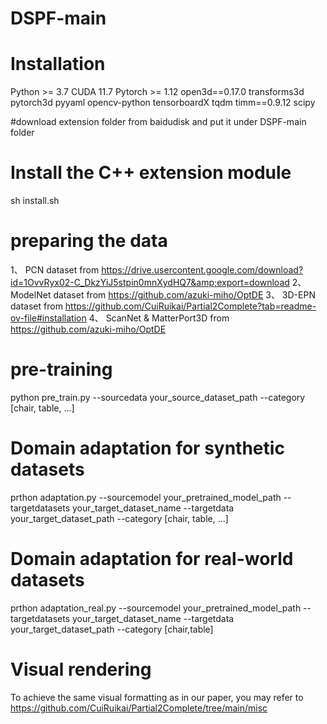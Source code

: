 # DSPF-main

# Installation
Python >= 3.7
CUDA 11.7
Pytorch >= 1.12
open3d==0.17.0
transforms3d
pytorch3d
pyyaml
opencv-python
tensorboardX
tqdm
timm==0.9.12
scipy

#download extension folder from baidudisk and put it under DSPF-main folder
###

# Install the C++ extension module
sh install.sh

# preparing the data
1、 PCN dataset from https://drive.usercontent.google.com/download?id=1OvvRyx02-C_DkzYiJ5stpin0mnXydHQ7&amp;export=download
2、 ModelNet dataset from https://github.com/azuki-miho/OptDE
3、 3D-EPN dataset from https://github.com/CuiRuikai/Partial2Complete?tab=readme-ov-file#installation
4、 ScanNet & MatterPort3D from https://github.com/azuki-miho/OptDE

# pre-training
python pre_train.py --sourcedata your_source_dataset_path --category [chair, table, ...]

# Domain adaptation for synthetic datasets
prthon adaptation.py --sourcemodel your_pretrained_model_path --targetdatasets your_target_dataset_name --targetdata your_target_dataset_path --category [chair, table, ...]

# Domain adaptation for real-world datasets
prthon adaptation_real.py --sourcemodel your_pretrained_model_path --targetdatasets your_target_dataset_name --targetdata your_target_dataset_path --category [chair,table]

# Visual rendering
To achieve the same visual formatting as in our paper, you may refer to https://github.com/CuiRuikai/Partial2Complete/tree/main/misc
